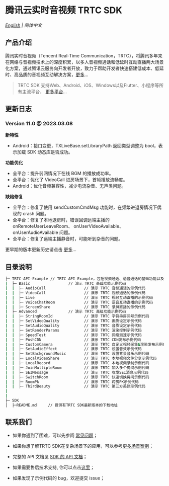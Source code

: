 # 腾讯云实时音视频 TRTC SDK

_[English](README.md) | 简体中文_
## 产品介绍

腾讯实时音视频（Tencent Real-Time Communication，TRTC），将腾讯多年来在网络与音视频技术上的深度积累，以多人音视频通话和低延时互动直播两大场景化方案，通过腾讯云服务向开发者开放，致力于帮助开发者快速搭建低成本、低延时、高品质的音视频互动解决方案，[更多](https://cloud.tencent.com/document/product/647/16788)...

> TRTC SDK 支持Web、Android、iOS、Windows以及Flutter、小程序等所有主流平台， [更多平台](https://github.com/LiteAVSDK?q=TRTC_&type=all&sort=)...



## 更新日志
### Version 11.0 @ 2023.03.08

**新特性**
- Android：接口变更，TXLiveBase.setLibraryPath 返回类型调整为 bool，表示加载 SDK 动态库是否成功。

**功能优化**
- 全平台：提升弱网情况下在线 BGM 的播放成功率。
- 全平台：优化了 VideoCall 进房场景下，首帧播放流畅度。
- Android：优化音频兼容性，减少电流杂音、无声类问题。

**缺陷修复**
- 全平台：修复了使用 sendCustomCmdMsg 功能时，在频繁进退房情况下偶现的 crash 问题。
- 全平台：修复了本地退房时，错误回调远端主播的 onRemoteUserLeaveRoom、 onUserVideoAvailable、onUserAudioAvailable 问题。
- 全平台：修复了远端主播静音时，可能听到杂音的问题。

更早期的版本更新历史请点击  [更多](https://cloud.tencent.com/document/product/647/46907)...

## 目录说明

```bash
├─ TRTC-API-Example // TRTC API Example，包括视频通话、语音通话的基础功能以及一些高级功能
|  ├─ Basic                 // 演示 TRTC 基础功能示例代码
|  |  ├─ AudioCall                 // 演示 TRTC 音频通话的示例代码
|  |  ├─ VideoCall                 // 演示 TRTC 视频通话的示例代码
|  |  ├─ Live                      // 演示 TRTC 视频互动直播的示例代码
|  |  ├─ VoiceChatRoom             // 演示 TRTC 语音互动直播的示例代码
|  |  ├─ ScreenShare               // 演示 TRTC 录屏直播的示例代码
|  ├─ Advanced              // 演示 TRTC 高级功能示例代码
|  |  ├─ StringRoomId              // 演示 TRTC 字符串房间号示例代码
|  |  ├─ SetVideoQuality           // 演示 TRTC 画质设定示例代码
|  |  ├─ SetAudioQuality           // 演示 TRTC 音质设定示例代码
|  |  ├─ SetRenderParams           // 演示 TRTC 渲染控制示例代码
|  |  ├─ SpeedTest                 // 演示 TRTC 网络测速示例代码
|  |  ├─ PushCDN                   // 演示 TRTC CDN发布示例代码
|  |  ├─ CustomCamera              // 演示 TRTC 自定义视频采集&渲染发布示例代码
|  |  ├─ SetAudioEffect            // 演示 TRTC 设置音效示例代码
|  |  ├─ SetBackgroundMusic        // 演示 TRTC 设置背景音乐示例代码
|  |  ├─ LocalVideoShare           // 演示 TRTC 本地视频文件分享示例代码
|  |  ├─ LocalRecord               // 演示 TRTC 本地视频录制示例代码
|  |  ├─ JoinMultipleRoom          // 演示 TRTC 加入多个房间示例代码
|  |  ├─ SEIMessage                // 演示 TRTC 收发SEI消息示例代码
|  |  ├─ SwitchRoom                // 演示 TRTC 快速切换房间示例代码
|  |  ├─ RoomPk                    // 演示 TRTC 跨房PK示例代码
|  |  ├─ ThirdBeauty               // 演示 TRTC 第三方美颜示例代码
|  
|  
├─ SDK 
│  ├─README.md     // 提供有TRTC SDK最新版本的下载地址
```



## 联系我们
- 如果你遇到了困难，可以先参阅 [常见问题](https://cloud.tencent.com/document/product/647/43018)；

- 如果你想了解TRTC SDK在复杂场景下的应用，可以参考[更多场景案例](https://cloud.tencent.com/document/product/647/57486)；

- 完整的 API 文档见 [SDK 的 API 文档](https://cloud.tencent.com/document/product/647/32267)；
- 如果需要售后技术支持, 你可以点击[这里](https://cloud.tencent.com/document/product/647/19906)；
- 如果发现了示例代码的 bug，欢迎提交 issue；

